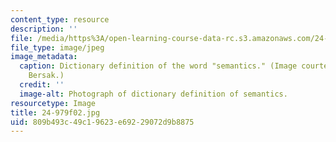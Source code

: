 ```yaml
---
content_type: resource
description: ''
file: /media/https%3A/open-learning-course-data-rc.s3.amazonaws.com/24-979-topics-in-semantics-fall-2002/809b493c49c19623e69229072d9b8875_24-979f02.jpg
file_type: image/jpeg
image_metadata:
  caption: Dictionary definition of the word "semantics." (Image courtesy of Daniel
    Bersak.)
  credit: ''
  image-alt: Photograph of dictionary definition of semantics.
resourcetype: Image
title: 24-979f02.jpg
uid: 809b493c-49c1-9623-e692-29072d9b8875
---
```

